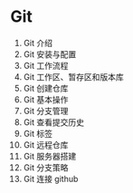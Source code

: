 
# Git


1. Git 介绍
2. Git 安装与配置
3. Git 工作流程
4. Git 工作区、暂存区和版本库
5. Git 创建仓库
6. Git 基本操作
7. Git 分支管理
8. Git 查看提交历史
9. Git 标签
10. Git 远程仓库
11. Git 服务器搭建
12. Git 分支策略
13. Git 连接 github

